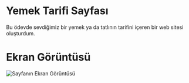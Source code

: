 # Yemek Tarifi Sayfası
Bu ödevde sevdiğimiz bir yemek ya da tatlının tarifini içeren bir web sitesi oluşturdum.

# Ekran Görüntüsü
![Sayfanın Ekran Görüntüsü](https://i.hizliresim.com/9oa6wui.png)

